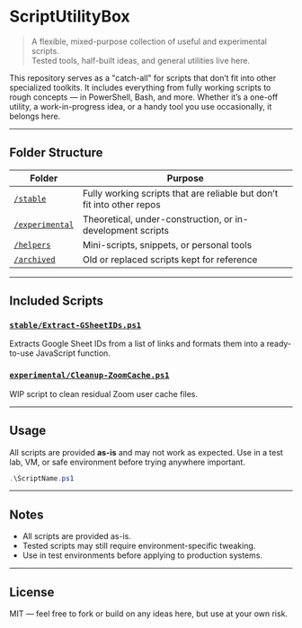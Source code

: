 # ScriptUtilityBox

> A flexible, mixed-purpose collection of useful and experimental scripts.  
> Tested tools, half-built ideas, and general utilities live here.

This repository serves as a "catch-all" for scripts that don’t fit into other specialized toolkits. It includes everything from fully working scripts to rough concepts — in PowerShell, Bash, and more.
Whether it’s a one-off utility, a work-in-progress idea, or a handy tool you use occasionally, it belongs here.

---

## Folder Structure

| Folder | Purpose |
|--------|---------|
| [`/stable`](./stable) | Fully working scripts that are reliable but don’t fit into other repos |
| [`/experimental`](./experimental) | Theoretical, under-construction, or in-development scripts |
| [`/helpers`](./helpers) | Mini-scripts, snippets, or personal tools |
| [`/archived`](./archived) | Old or replaced scripts kept for reference |

---

## Included Scripts

### [`stable/Extract-GSheetIDs.ps1`](./tested/Extract-GSheetIDs.ps1)
Extracts Google Sheet IDs from a list of links and formats them into a ready-to-use JavaScript function.

### [`experimental/Cleanup-ZoomCache.ps1`](./experimental/Cleanup-ZoomCache.ps1)
WIP script to clean residual Zoom user cache files.

---

## Usage
All scripts are provided **as-is** and may not work as expected.
Use in a test lab, VM, or safe environment before trying anywhere important.

```powershell
.\ScriptName.ps1
```

---

## Notes
- All scripts are provided as-is.
- Tested scripts may still require environment-specific tweaking.
- Use in test environments before applying to production systems.

---

## License
MIT — feel free to fork or build on any ideas here, but use at your own risk.
